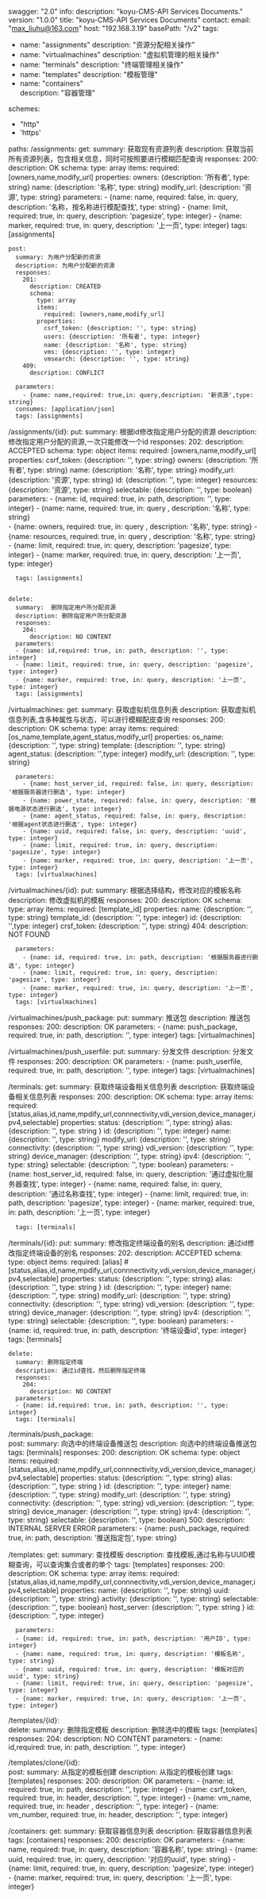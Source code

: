 swagger: "2.0"
info:
  description: "koyu-CMS-API Services Documents."
  version: "1.0.0"
  title: "koyu-CMS-API Services Documents"
  contact:
    email: "max_liuhu@163.com"
host: "192.168.3.19"
basePath: "/v2"
tags:
- name: "assignments"
  description: "资源分配相关操作"
- name: "virtualmachines"
  description: "虚拟机管理的相关操作"
- name: "terminals"
  description: "终端管理相关操作"
- name: "templates"
  description: "模板管理"
- name: "containers"  
  description: "容器管理"

schemes:
- "http"
- 'https'

paths:
  /assignments:
    get:
      summary: 获取现有资源列表
      description: 获取当前所有资源列表，包含相关信息，同时可按照要进行模糊匹配查询
      responses:
        200:
          description: OK
          schema:
            type: array
            items:
              required: [owners,name,modify_url]
            properties:
              owners: {description: '所有者', type: string}
              name: {description: '名称', type: string}
              modify_url: {description: '资源', type: string}
      parameters:
       - {name: name, required: false, in: query, description: '名称，按名称进行模配查找', type: string}
       - {name: limit, required: true, in: query, description: 'pagesize', type: integer}
       - {name: marker, required: true, in: query, description: '上一页', type: integer}
      tags: [assignments]

    post:
      summary: 为用户分配新的资源
      description: 为用户分配新的资源
      responses:
        201:
          description: CREATED
          schema:
            type: array
            items:
              required: [owners,name,modify_url]
            properties:
              csrf_token: {description: '', type: string}
              users: {description: '所有者', type: integer}
              name: {description: '名称', type: string}
              vms: {description: '', type: integer}
              vmsearch: {description: '', type: string}
        409:
          description: CONFLICT

      parameters:
        - {name: name,required: true,in: query,description: '新资源',type: string}
      consumes: [application/json]
      tags: [assignments]

  /assignments/{id}:
    put:
      summary: 根据id修改指定用户分配的资源
      description: 修改指定用户分配的资源,一次只能修改一个id
      responses:
        202:
          description: ACCEPTED
          schema:
            type: object
            items:
                required: [owners,name,modify_url]
            properties:
              csrf_token: {description: '', type: string}
              owners: {description: '所有者', type: string}
              name: {description: '名称', type: string}
              modify_url: {description: '资源', type: string}
              id: {description: '', type: integer}
              resources: {description: '资源', type: string}
              selectable: {description: '', type:  boolean}
      parameters:
        - {name: id, required: true, in: path, description: '', type: integer}
        - {name: name, required: true, in: query , description: '名称', type: string}  
        - {name: owners, required: true, in: query , description: '名称', type: string}
        - {name: resources, required: true, in: query , description: '名称', type: string}
        - {name: limit, required: true, in: query, description: 'pagesize', type: integer}
        - {name: marker, required: true, in: query, description: '上一页', type: integer}


      tags: [assignments]


    delete:
      summary:  删除指定用户所分配资源
      description: 删除指定用户所分配资源
      responses:
        204:
          description: NO CONTENT
      parameters:
      - {name: id,required: true, in: path, description: '', type: integer}
      - {name: limit, required: true, in: query, description: 'pagesize', type: integer}
      - {name: marker, required: true, in: query, description: '上一页', type: integer}
      tags: [assignments]


  /virtualmachines:
    get:
      summary: 获取虚拟机信息列表
      description: 获取虚拟机信息列表,含多种属性与状态，可以进行模糊配皮查询
      responses:
        200:
          description: OK
          schema:
            type: array
            items:
              required: [os_name,template,agent_status,modify_url]
            properties:
              os_name: {description: '', type: string}
              template: {description: '', type: string}
              agent_status: {description: '',type: integer}
              modify_url: {description: '', type: string}

      parameters:
        - {name: host_server_id, required: false, in: query, description: '根据服务器进行删选', type: integer}
        - {name: power_state, required: false, in: query, description: '根据电源状态进行删选', type: integer}
        - {name: agent_status, required: false, in: query, description: '根据agent状态进行删选', type: integer}
        - {name: uuid, required: false, in: query, description: 'uuid', type: integer}
        - {name: limit, required: true, in: query, description: 'pagesize', type: integer}
        - {name: marker, required: true, in: query, description: '上一页', type: integer}
      tags: [virtualmachines]

  /virtualmachines/{id}:
    put:
      summary: 根据选择结构，修改对应的模板名称
      description: 修改虚拟机的模板
      responses:
        200:
          description: OK
          schema:
            type: array
            items:
              required: [template_id]
            properties:
              name: {description: '', type: string}
              template_id: {description: '', type: integer}
              id: {description: '',type: integer}
              crsf_token: {description: '', type: string}
        404:
          description: NOT FOUND

      parameters:
        - {name: id, required: true, in: path, description: '根据服务器进行删选', type: integer}
        - {name: limit, required: true, in: query, description: 'pagesize', type: integer}
        - {name: marker, required: true, in: query, description: '上一页', type: integer}
      tags: [virtualmachines]

  /virtualmachines/push_package:
    put:
      summary: 推送包
      description: 推送包
      responses:
        200:
          description: OK
      parameters:
        - {name: push_package, required: true, in: path, description: '', type: integer}
      tags: [virtualmachines]

  /virtualmachines/push_userfile:
    put:
      summary: 分发文件
      description: 分发文件
      responses:
        200:
          description: OK
      parameters:
        - {name: push_userfile, required: true, in: path, description: '', type: integer}
      tags: [virtualmachines]    


  /terminals:
    get:
      summary: 获取终端设备相关信息列表
      description: 获取终端设备相关信息列表
      responses:
        200:
          description: OK
          schema:
            type: array
            items:
              required: [status,alias,id,name,mpdify_url,connnectivity,vdi_version,device_manager,ipv4,selectable]
            properties:
              status: {description: '', type: string}
              alias: {description: '', type: string }
              id: {description: '', type: integer}
              name: {description: '', type: string}
              modify_url: {description: '', type: string}
              connectivity: {description: '', type: string}
              vdi_version: {description: '', type: string}
              device_manager: {description: '', type: string}
              ipv4: {description: '', type: string}
              selectable:  {description: '', type: boolean}
      parameters:
      - {name: host_server_id, required: false, in: query, description: '通过虚拟化服务器查找', type: integer}
      - {name: name, required: false, in: query, description: '通过名称查找', type: integer}
      - {name: limit, required: true, in: path, description: 'pagesize', type: integer}
      - {name: marker, required: true, in: path, description: '上一页', type: integer}

      tags: [terminals]

  /terminals/{id}:
    put:
      summary: 修改指定终端设备的别名
      description: 通过id修改指定终端设备的别名
      responses:
        202:
          description: ACCEPTED
          schema:
            type: object
            items:
              required: [alias]
              # [status,alias,id,name,mpdify_url,connnectivity,vdi_version,device_manager,ipv4,selectable]
            properties:
              status: {description: '', type: string}
              alias: {description: '', type: string }
              id: {description: '', type: integer}
              name: {description: '', type: string}
              modify_url: {description: '', type: string}
              connectivity: {description: '', type: string}
              vdi_version: {description: '', type: string}
              device_manager: {description: '', type: string}
              ipv4: {description: '', type: string}
              selectable:  {description: '', type: boolean}
      parameters:
      - {name: id, required: true, in: path, description: '终端设备id', type: integer}
      tags: [terminals]

    delete:
      summary: 删除指定终端
      description: 通过id查找，然后删除指定终端
      responses:
        204:
          description: NO CONTENT
      parameters:
      - {name: id,required: true, in: path, description: '', type: integer}
      tags: [terminals]

  /terminals/push_package:  
    post:
      summary: 向选中的终端设备推送包
      description: 向选中的终端设备推送包
      tags: [terminals]
      responses:
        200:
          description: OK
          schema:
            type: object
            items:
              required: [status,alias,id,name,mpdify_url,connnectivity,vdi_version,device_manager,ipv4,selectable]
            properties:
              status: {description: '', type: string}
              alias: {description: '', type: string }
              id: {description: '', type: integer}
              name: {description: '', type: string}
              modify_url: {description: '', type: string}
              connectivity: {description: '', type: string}
              vdi_version: {description: '', type: string}
              device_manager: {description: '', type: string}
              ipv4: {description: '', type: string}
              selectable:  {description: '', type: boolean}
        500:
          description: INTERNAL SERVER ERROR
      parameters:
      - {name: push_package, required: true, in: path, description: '推送指定包', type: string}


  /templates:
    get:
      summary: 查找模板
      description: 查找模板,通过名称与UUID模糊查询，可以查询集合或者的单个
      tags: [templates]
      responses:
        200:
          description: OK
          schema:
            type: array
            items:
              required: [status,alias,id,name,mpdify_url,connnectivity,vdi_version,device_manager,ipv4,selectable]
            properties:
              name: {description: '', type: string}
              uuid: {description: '', type: string}
              activity: {description: '', type: string}
              selectable:  {description: '', type: boolean}
              host_server: {description: '', type: string }
              id: {description: '', type: integer}

      parameters:
      - {name: id, required: true, in: path, description: '用户ID', type: integer}
      - {name: name, required: true, in: query, description: '模板名称', type: string}
      - {name: uuid, required: true, in: query, description: '模板对应的uuid', type: string}
      - {name: limit, required: true, in: query, description: 'pagesize', type: integer}
      - {name: marker, required: true, in: query, description: '上一页', type: integer}

  /templates/{id}:  
    delete:
      summary:  删除指定模板
      description: 删除选中的模板
      tags: [templates]
      responses:
        204:
          description: NO CONTENT
      parameters:
      - {name: id,required: true, in: path, description: '', type: integer}

  /templates/clone/{id}:    
    post:
      summary:  从指定的模板创建
      description: 从指定的模板创建
      tags: [templates]
      responses:
        200:
          description: OK
      parameters:
      - {name: id, required: true, in: path, description: '', type: integer}
      - {name: csrf_token, required: true, in: header, description: '', type: integer}
      - {name: vm_name, required: true, in: header , description: '', type: integer}
      - {name: vm_number, required: true, in: header, description: '', type: integer}


  /containers:
    get:
        summary: 获取容器信息列表
        description: 获取容器信息列表
        tags: [containers]
        responses:
          200:
            description: OK
        parameters:
        - {name: name, required: true, in: query, description: '容器名称', type: string}
        - {name: uuid, required: true, in: query, description: '对应的uuid', type: string}
        - {name: limit, required: true, in: query, description: 'pagesize', type: integer}
        - {name: marker, required: true, in: query, description: '上一页', type: integer}
    
